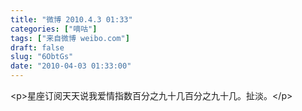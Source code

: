 ```yaml
---
title: "微博 2010.4.3 01:33"
categories: ["嘀咕"]
tags: ["来自微博 weibo.com"]
draft: false
slug: "6ObtGs"
date: "2010-04-03 01:33:00"
---
```


<p>&lt;p&gt;星座订阅天天说我爱情指数百分之九十几百分之九十几。扯淡。&lt;/p&gt; ​​​​</p>
